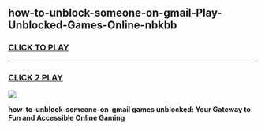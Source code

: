 
## how-to-unblock-someone-on-gmail-Play-Unblocked-Games-Online-nbkbb
<h3>
<a href="https://premium76.site?title=how-to-unblock-someone-on-gmail&ref=25A">CLICK TO PLAY</a></h3>
<hr>

<h3>
<a href="https://premium76.site?title=how-to-unblock-someone-on-gmail&ref=25A">CLICK 2 PLAY</a>
  
</h3>

<a href="https://premium76.site?title=how-to-unblock-someone-on-gmail&ref=25A"><img src="https://clearcache.store/games.png"></a>


**how-to-unblock-someone-on-gmail games unblocked: Your Gateway to Fun and Accessible Online Gaming**
